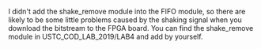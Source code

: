 I didn't add the shake_remove module into the FIFO module, so there are likely to be some little problems caused by the shaking signal when you download the bitstream to the FPGA board. You can find the shake_remove module in USTC_COD_LAB_2019/LAB4 and add by yourself.
